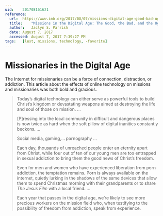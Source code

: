 ```yaml
---
uid:	201708161621
reference:
  url:	https://www.imb.org/2017/08/07/missions-digital-age-good-bad-ugly/
  title:	"Missions in the Digital Age: The Good, the Bad, and the Ugly"
  author:	Jaclyn S. Parrish
  date:	August 7, 2017
  accessed:	August 7, 2017 7:39:27 PM
tags:	[lust, missions, technology, -favorite]
---
```


# Missionaries in the Digital Age

The Internet for missionaries can be a force of connection, distraction, or addiction. This article about the effects of online technology on missions and missionaries was both bold and gracious.

> Today’s digital technology can either serve as powerful tools to build Christ’s kingdom or devastating weapons aimed at destroying the life and soul of those on mission. …
> 
> [P]ressing into the local community in difficult and dangerous places is now twice as hard when the soft pillow of digital inanities constantly beckons. …
> 
> Social media, gaming,… pornography …
> 
> Each day, thousands of unreached people enter an eternity apart from Christ, while four out of ten of our young men are too entrapped in sexual addiction to bring them the good news of Christ’s freedom.
> 
> Even for men and women who have experienced liberation from porn addiction, the temptation remains. Porn is always available on the internet, quietly lurking in the shadows of the same devices that allow them to spend Christmas morning with their grandparents or to share *The Jesus Film* with a local friend. …
> 
> Each year that passes in the digital age, we’re likely to see more precious workers on the mission field who, when testifying to the possibility of freedom from addiction, speak from experience.
